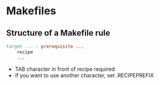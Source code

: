 # Makefiles

## Structure of a Makefile rule

```Makefile
target ... : prerequisite ...
	recipe
	...
```

* TAB character in front of recipe required
* if you want to use another character, set .RECIPEPREFIX
